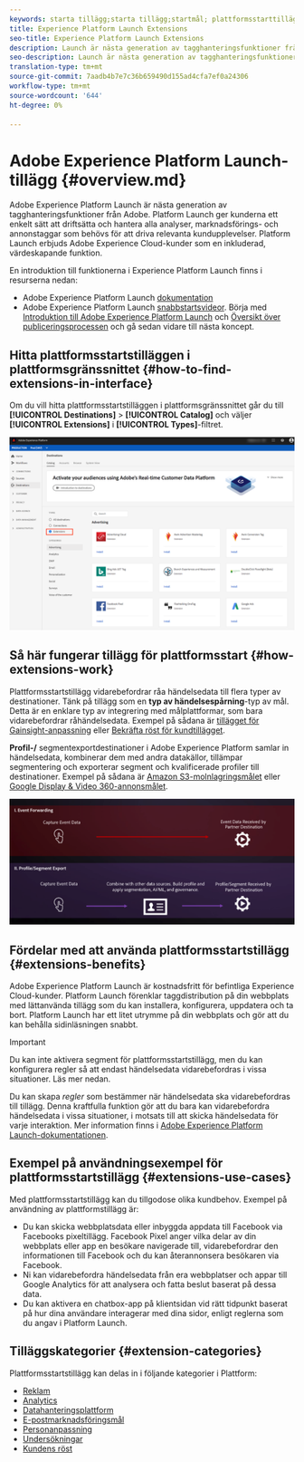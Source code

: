 ```yaml
---
keywords: starta tillägg;starta tillägg;startmål; plattformsstarttillägg;plattformsstarttillägg;plattformsstartmål
title: Experience Platform Launch Extensions
seo-title: Experience Platform Launch Extensions
description: Launch är nästa generation av tagghanteringsfunktioner från Adobe. Launch ger kunderna ett enkelt sätt att driftsätta och hantera alla analyser, marknadsförings- och annonstaggar som behövs för att driva relevanta kundupplevelser.
seo-description: Launch är nästa generation av tagghanteringsfunktioner från Adobe. Launch ger kunderna ett enkelt sätt att driftsätta och hantera alla analyser, marknadsförings- och annonstaggar som behövs för att driva relevanta kundupplevelser.
translation-type: tm+mt
source-git-commit: 7aadb4b7e7c36b659490d155ad4cfa7ef0a24306
workflow-type: tm+mt
source-wordcount: '644'
ht-degree: 0%

---
```



# Adobe Experience Platform Launch-tillägg {#overview.md}

Adobe Experience Platform Launch är nästa generation av tagghanteringsfunktioner från Adobe. Platform Launch ger kunderna ett enkelt sätt att driftsätta och hantera alla analyser, marknadsförings- och annonstaggar som behövs för att driva relevanta kundupplevelser. Platform Launch erbjuds Adobe Experience Cloud-kunder som en inkluderad, värdeskapande funktion.

En introduktion till funktionerna i Experience Platform Launch finns i resurserna nedan:
- Adobe Experience Platform Launch [dokumentation](https://experienceleague.adobe.com/docs/launch/using/overview.html)
- Adobe Experience Platform Launch [snabbstartsvideor](https://experienceleague.adobe.com/docs/launch/using/intro/get-started/videos.html?). Börja med [Introduktion till Adobe Experience Platform Launch](https://www.youtube.com/embed/rwqqkG1SERU) och [Översikt över publiceringsprocessen](https://helpx.adobe.com/analytics/how-to/adobe-launch-publishing-process.html) och gå sedan vidare till nästa koncept.

## Hitta plattformsstartstilläggen i plattformsgränssnittet {#how-to-find-extensions-in-interface}

Om du vill hitta plattformsstartstilläggen i plattformsgränssnittet går du till **[!UICONTROL Destinations]** > **[!UICONTROL Catalog]** och väljer **[!UICONTROL Extensions]** i **[!UICONTROL Types]**-filtret.

![Filtret Tillägg i gränssnittet](../../assets/catalog/launch-extensions/filter.png)

## Så här fungerar tillägg för plattformsstart {#how-extensions-work}

Plattformsstartstillägg vidarebefordrar råa händelsedata till flera typer av destinationer. Tänk på tillägg som en **typ av händelsespårning**-typ av mål. Detta är en enklare typ av integrering med målplattformar, som bara vidarebefordrar råhändelsedata. Exempel på sådana är [tillägget för Gainsight-anpassning](../personalization/gainsight.md) eller [Bekräfta röst för kundtillägget](../voice/confirmit-digital-feedback.md).

**Profil-/** segmentexportdestinationer i Adobe Experience Platform samlar in händelsedata, kombinerar dem med andra datakällor, tillämpar segmentering och exporterar segment och kvalificerade profiler till destinationer. Exempel på sådana är [Amazon S3-molnlagringsmålet](../cloud-storage/amazon-s3.md) eller [Google Display &amp; Video 360-annonsmålet](../advertising/google-dv360.md).

![Experience Platform Launch-tillägg jämfört med andra destinationer](../../assets/common/launch-and-other-destinations.png)

## Fördelar med att använda plattformsstartstillägg {#extensions-benefits}

Adobe Experience Platform Launch är kostnadsfritt för befintliga Experience Cloud-kunder. Platform Launch förenklar taggdistribution på din webbplats med lättanvända tillägg som du kan installera, konfigurera, uppdatera och ta bort. Platform Launch har ett litet utrymme på din webbplats och gör att du kan behålla sidinläsningen snabbt.

>[!IMPORTANT]
>
>Du kan inte aktivera segment för plattformsstartstillägg, men du kan konfigurera regler så att endast händelsedata vidarebefordras i vissa situationer. Läs mer nedan.

Du kan skapa *regler* som bestämmer när händelsedata ska vidarebefordras till tillägg. Denna kraftfulla funktion gör att du bara kan vidarebefordra händelsedata i vissa situationer, i motsats till att skicka händelsedata för varje interaktion. Mer information finns i [Adobe Experience Platform Launch-dokumentationen](https://experienceleague.adobe.com/docs/launch/using/reference/manage-resources/rules.html).

## Exempel på användningsexempel för plattformsstartstillägg {#extensions-use-cases}

Med plattformsstartstillägg kan du tillgodose olika kundbehov. Exempel på användning av plattformstillägg är:

- Du kan skicka webbplatsdata eller inbyggda appdata till Facebook via Facebooks pixeltillägg. Facebook Pixel anger vilka delar av din webbplats eller app en besökare navigerade till, vidarebefordrar den informationen till Facebook och du kan återannonsera besökaren via Facebook.
- Ni kan vidarebefordra händelsedata från era webbplatser och appar till Google Analytics för att analysera och fatta beslut baserat på dessa data.
- Du kan aktivera en chatbox-app på klientsidan vid rätt tidpunkt baserat på hur dina användare interagerar med dina sidor, enligt reglerna som du angav i Platform Launch.

## Tilläggskategorier {#extension-categories}

Plattformsstartstillägg kan delas in i följande kategorier i Plattform:

- [Reklam](../advertising/overview.md)
- [Analytics](../analytics/overview.md) 
- [Datahanteringsplattform](../data-management/overview.md)
- [E-postmarknadsföringsmål](../email-marketing/overview.md)
- [Personanpassning](../personalization/overview.md)
- [Undersökningar](../survey/overview.md)
- [Kundens röst](../voice/overview.md)
